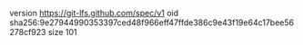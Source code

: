 version https://git-lfs.github.com/spec/v1
oid sha256:9e27944990353397ced48f966eff47ffde386c9e43f19e64c17bee56278cf923
size 101
